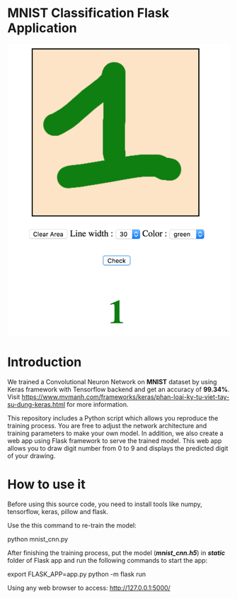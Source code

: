 
# MNIST Classification Flask Application


![Sample Image](sample.png?raw=true "Sample Image")


#  Introduction
We trained a Convolutional Neuron Network on **MNIST** dataset by using Keras framework with Tensorflow backend and get an accuracy of **99.34%**. Visit https://www.mvmanh.com/frameworks/keras/phan-loai-ky-tu-viet-tay-su-dung-keras.html for more information.

This repository includes a Python script which allows you reproduce the training process. You are free to adjust the network architecture and training parameters to make your own model.
In addition, we also create a web app using Flask framework to serve the trained model. This web app allows you to draw digit number from 0 to 9 and displays the predicted digit of your drawing.


# How to use it

Before using this source code, you need to install tools like numpy, tensorflow, keras, pillow and flask.

Use the this command to re-train the model:

python mnist_cnn.py

After finishing the training process, put the model (***mnist_cnn.h5***) in ***static*** folder of Flask app and run the following commands to start the app:

export FLASK_APP=app.py
python -m flask run

Using any web browser to access:  http://127.0.0.1:5000/
